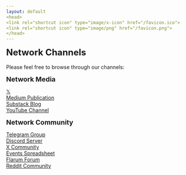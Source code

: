 ```yaml
---
layout: default
<head>
<link rel="shortcut icon" type="image/x-icon" href="/favicon.ico">
<link rel="shortcut icon" type="image/png" href="/favicon.png">
</head>
---
```

<b><font size="5">Network Channels</font></b>
<br>
<br>
Please feel free to browse through our channels: 

<b><font size="4">Network Media</font></b>

<a href="https://x.com/netw_ork">𝕏</a>
<br>
<a href="https://medium.com/@network">Medium Publication</a>
<br>
<a href="https://network.substack.com/">Substack Blog</a>
<br>
<a href="https://youtube.com/@network-foundation">YouTube Channel</a>
<br>

<b><font size="4">Network Community</font></b>

<a href="https://t.me/networkfoundation">Telegram Group</a>
<br>
<a href="https://discord.gg/sCtK6YK">Discord Server</a>
<br>
<a href="https://x.com/i/communities/1725849980240384096">X Community</a>
<br>
<a href="https://docs.google.com/spreadsheets/d/1-0xBlgYIAQINfdKO3GMGhQb0M2UEYW3R15YDr95ov6M">Events Spreadsheet</a>
<br>
<a href="https://network.flarum.cloud">Flarum Forum</a>
<br>
<a href="https://reddit.com/r/networkfoundation">Reddit Community</a>
<br>




